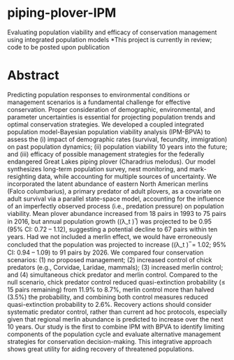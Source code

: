 # piping-plover-IPM
Evaluating population viability and efficacy of conservation management using integrated population models
*This project is currently in review; code to be posted upon publication

# Abstract
Predicting population responses to environmental conditions or management scenarios is a fundamental challenge for effective conservation. Proper consideration of demographic, environmental, and parameter uncertainties is essential for projecting population trends and optimal conservation strategies. We developed a coupled integrated population model-Bayesian population viability analysis (IPM-BPVA) to assess the (i) impact of demographic rates (survival, fecundity, immigration) on past population dynamics; (ii) population viability 10 years into the future; and (iii) efficacy of possible management strategies for the federally endangered Great Lakes piping plover (Charadrius melodus). Our model synthesizes long-term population survey, nest monitoring, and mark-resighting data, while accounting for multiple sources of uncertainty. We incorporated the latent abundance of eastern North American merlins (Falco columbarius), a primary predator of adult plovers, as a covariate on adult survival via a parallel state-space model, accounting for the influence of an imperfectly observed process (i.e., predation pressure) on population viability. Mean plover abundance increased from 18 pairs in 1993 to 75 pairs in 2016, but annual population growth ((λ_t ) ̅) was projected to be 0.95 (95% CI: 0.72 – 1.12), suggesting a potential decline to 67 pairs within ten years. Had we not included a merlin effect, we would have erroneously concluded that the population was projected to increase ((λ_t ) ̅ = 1.02; 95% CI: 0.94 – 1.09) to 91 pairs by 2026. We compared four conservation scenarios: (1) no proposed management; (2) increased control of chick predators (e.g., Corvidae, Laridae, mammals); (3) increased merlin control; and (4) simultaneous chick predator and merlin control. Compared to the null scenario, chick predator control reduced quasi-extinction probability (≤ 15 pairs remaining) from 11.9% to 8.7%, merlin control more than halved (3.5%) the probability, and combining both control measures reduced quasi-extinction probability to 2.6%. Recovery actions should consider systematic predator control, rather than current ad hoc protocols, especially given that regional merlin abundance is predicted to increase over the next 10 years. Our study is the first to combine IPM with BPVA to identify limiting components of the population cycle and evaluate alternative management strategies for conservation decision-making. This integrative approach shows great utility for aiding recovery of threatened populations.
